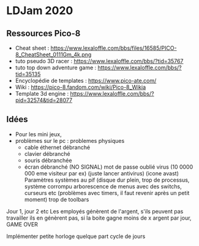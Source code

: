 # LDJam 2020

## Ressources Pico-8
- Cheat sheet : https://www.lexaloffle.com/bbs/files/16585/PICO-8_CheatSheet_0111Gm_4k.png
- tuto pseudo 3D racer : https://www.lexaloffle.com/bbs/?tid=35767
- tuto top down adventure game : https://www.lexaloffle.com/bbs/?tid=35135
- Encyclopédie de templates : https://www.pico-ate.com/
- Wiki : https://pico-8.fandom.com/wiki/Pico-8_Wikia
- Template 3d engine : https://www.lexaloffle.com/bbs/?pid=32574&tid=28077


## Idées

- Pour les mini jeux, 
- problèmes sur le pc :
  problemes physiques
  - cable éthernet débranché
  - clavier débranché
  - souris débranchée 
  - écran débranché (NO SIGNAL)
  mot de passe oublié
  virus (10 0000 000 eme visiteur par ex) (juste lancer antivirus) (icone avast)
  Paramètres systèmes au pif (disque dur plein, trop de processus, système corrompu 
	  arborescence de menus avec des switchs, curseurs etc
  (problèmes avec timers, il faut revenir après un petit moment)
  trop de toolbars
  
  
  
  
Jour 1, jour 2 etc
Les employés génèrent de l'argent, s'ils peuvent pas travailler ils en génèrent pas, si la boite gagne moins de x argent par jour, GAME OVER

Implémenter petite horloge quelque part 
cycle de jours
